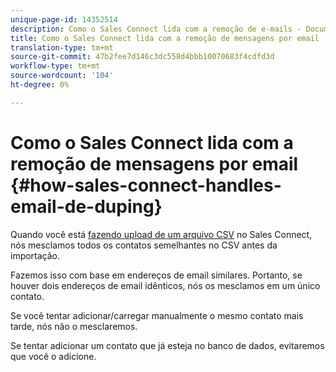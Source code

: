 ```yaml
---
unique-page-id: 14352514
description: Como o Sales Connect lida com a remoção de e-mails - Documentos do Marketing - Documentação do produto
title: Como o Sales Connect lida com a remoção de mensagens por email
translation-type: tm+mt
source-git-commit: 47b2fee7d146c3dc558d4bbb10070683f4cdfd3d
workflow-type: tm+mt
source-wordcount: '104'
ht-degree: 0%

---
```



# Como o Sales Connect lida com a remoção de mensagens por email {#how-sales-connect-handles-email-de-duping}

Quando você está [fazendo upload de um arquivo CSV](http://docs.marketo.com/x/VADb) no Sales Connect, nós mesclamos todos os contatos semelhantes no CSV antes da importação.

Fazemos isso com base em endereços de email similares. Portanto, se houver dois endereços de email idênticos, nós os mesclamos em um único contato.

Se você tentar adicionar/carregar manualmente o mesmo contato mais tarde, nós não o mesclaremos.

Se tentar adicionar um contato que já esteja no banco de dados, evitaremos que você o adicione.

